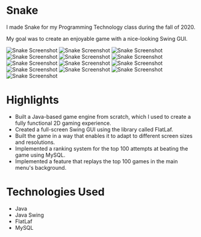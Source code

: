 # Snake
I made Snake for my Programming Technology class during the fall of 2020.

My goal was to create an enjoyable game with a nice-looking Swing GUI.

<img align="centre" alt="Snake Screenshot" src="images/game_01.jpg">
<img align="centre" alt="Snake Screenshot" src="images/game_02.jpg">
<img align="centre" alt="Snake Screenshot" src="images/game_03.jpg">
<img align="centre" alt="Snake Screenshot" src="images/game_04.jpg">
<img align="centre" alt="Snake Screenshot" src="images/game_05.jpg">
<img align="centre" alt="Snake Screenshot" src="images/game_06.jpg">
<img align="centre" alt="Snake Screenshot" src="images/game_07.jpg">
<img align="centre" alt="Snake Screenshot" src="images/game_08.jpg">
<img align="centre" alt="Snake Screenshot" src="images/game_09.jpg">
<img align="centre" alt="Snake Screenshot" src="images/game_10.jpg">
<img align="centre" alt="Snake Screenshot" src="images/game_11.jpg">
<img align="centre" alt="Snake Screenshot" src="images/game_12.jpg">
<img align="centre" alt="Snake Screenshot" src="images/game_13.jpg">

# Highlights
* Built a Java-based game engine from scratch, which I used to create a fully functional 2D gaming experience.
* Created a full-screen Swing GUI using the library called FlatLaf.
* Built the game in a way that enables it to adapt to different screen sizes and resolutions.
* Implemented a ranking system for the top 100 attempts at beating the game using MySQL.
* Implemented a feature that replays the top 100 games in the main menu's background.

# Technologies Used
* Java
* Java Swing
* FlatLaf
* MySQL
